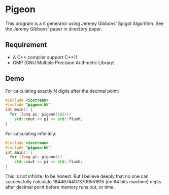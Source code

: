# Pigeon

This program is a π generator using Jeremy Gibbons' Spigot Algorithm. See the Jeremy Gibbons' paper in directory paper.

## Requirement

* A C++ compiler support C++11.
* GMP (GNU Multiple Precision Arithmetic Library)

## Demo

For calculating exactly N digits after the decimal point:

```cpp
#include <iostream>
#include "pigeon.hh"
int main() {
  for (long pi: pigeon(1024))
    std::cout << pi << std::flush;
}
```

For calculating infinitely:

```cpp
#include <iostream>
#include "pigeon.hh"
int main() {
  for (long pi: pigeon())
    std::cout << pi << std::flush;
}
```

This is not infinite, to be honest. But I believe deeply that no one can successfully calculate 18446744073709551615 (on 64 bits machine) digits after decimal point before memory runs out, or time.
